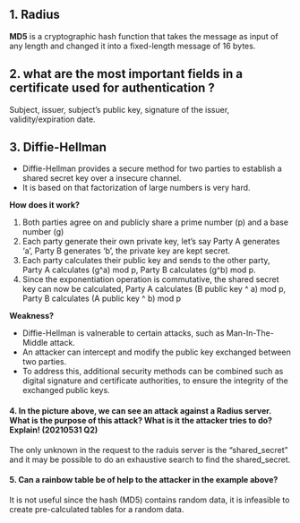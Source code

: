 ## 1. Radius







**MD5** is a cryptographic hash function that takes the message as input of any length and changed it into a fixed-length message of 16 bytes.





## 2. what are the most important fields in a certificate used for authentication ?

Subject, issuer, subject’s public key, signature of the issuer, validity/expiration date.





## 3. Diffie-Hellman

- Diffie-Hellman provides a secure method for two parties to establish a shared secret key over a insecure channel.
- It is based on that factorization of large numbers is very hard.

**How does it work?**

1. Both parties agree on and publicly share a prime number (p) and a base number (g)
2. Each party generate their own private key, let’s say Party A generates ‘a’, Party B generates ‘b’, the private key are kept secret.
3. Each party calculates their public key and sends to the other party, Party A calculates (g^a) mod p, Party B calculates (g^b) mod p.
4. Since the exponentiation operation is commutative, the shared secret key can now be calculated, Party A calculates (B public key ^ a) mod p, Party B calculates (A public key ^ b) mod p

**Weakness?**

- Diffie-Hellman is valnerable to certain attacks, such as Man-In-The-Middle attack.
- An attacker can intercept and modify the public key exchanged between two parties.
- To address this, additional security methods can be combined such as digital signature and certificate authorities, to ensure the integrity of the exchanged public keys.



#### 4. In the picture above, we can see an attack against a Radius server. What is the purpose of this attack? What is it the attacker tries to do? Explain! (20210531 Q2)

The only unknown in the request to the raduis server is the “shared_secret” and it may be possible to do an exhaustive search to find the shared_secret.

#### 5. Can a rainbow table be of help to the attacker in the example above? 

It is not useful since the hash (MD5) contains random data, it is infeasible to create pre-calculated tables for a random data.





